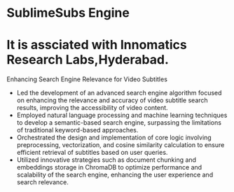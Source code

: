 # SublimeSubs Engine
# It is assciated with Innomatics Research Labs,Hyderabad.
Enhancing Search Engine Relevance for Video Subtitles
  - Led the development of an advanced search engine algorithm focused on enhancing the relevance and accuracy of video subtitle search results, improving the accessibility of video content.
  - Employed natural language processing and machine learning techniques to develop a semantic-based search engine, surpassing the limitations of traditional keyword-based approaches.
  - Orchestrated the design and implementation of core logic involving preprocessing, vectorization, and cosine similarity calculation to ensure efficient retrieval of subtitles based on user queries.
  - Utilized innovative strategies such as document chunking and embeddings storage in ChromaDB to optimize performance and scalability of the search engine, enhancing the user experience and search relevance.
